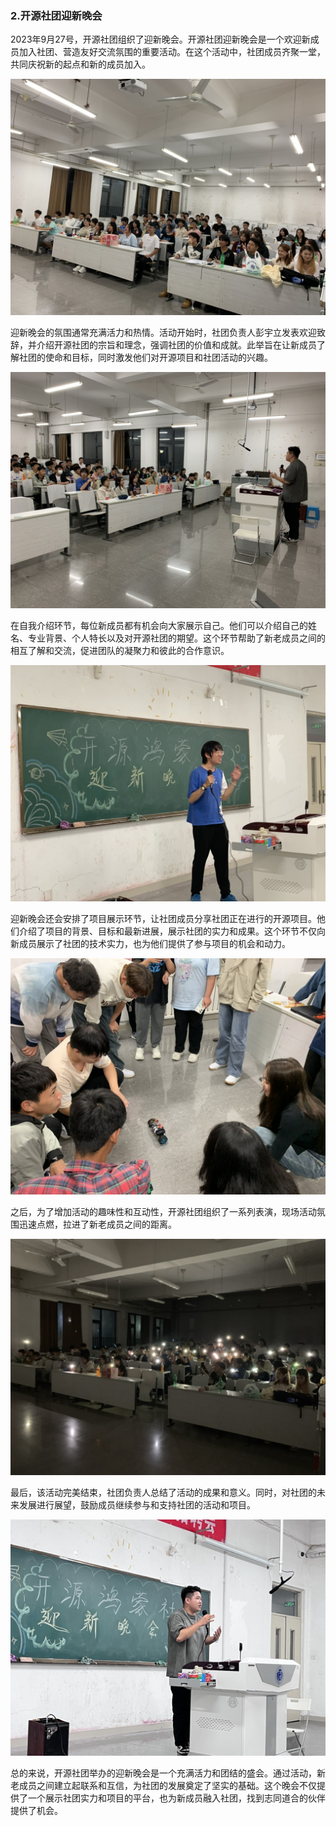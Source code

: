 ### 2.开源社团迎新晚会
2023年9月27号，开源社团组织了迎新晚会。开源社团迎新晚会是一个欢迎新成员加入社团、营造友好交流氛围的重要活动。在这个活动中，社团成员齐聚一堂，共同庆祝新的起点和新的成员加入。

![图片1](./img/img2.1.jpeg)

迎新晚会的氛围通常充满活力和热情。活动开始时，社团负责人彭宇立发表欢迎致辞，并介绍开源社团的宗旨和理念，强调社团的价值和成就。此举旨在让新成员了解社团的使命和目标，同时激发他们对开源项目和社团活动的兴趣。

![图片2](./img/img2.2.jpeg)

在自我介绍环节，每位新成员都有机会向大家展示自己。他们可以介绍自己的姓名、专业背景、个人特长以及对开源社团的期望。这个环节帮助了新老成员之间的相互了解和交流，促进团队的凝聚力和彼此的合作意识。

![图片3](./img/img2.3.jpeg)

迎新晚会还会安排了项目展示环节，让社团成员分享社团正在进行的开源项目。他们介绍了项目的背景、目标和最新进展，展示社团的实力和成果。这个环节不仅向新成员展示了社团的技术实力，也为他们提供了参与项目的机会和动力。

![图片4](./img/img2.5.jpeg)

之后，为了增加活动的趣味性和互动性，开源社团组织了一系列表演，现场活动氛围迅速点燃，拉进了新老成员之间的距离。

![图片5](./img/img2.4.jpeg)

最后，该活动完美结束，社团负责人总结了活动的成果和意义。同时，对社团的未来发展进行展望，鼓励成员继续参与和支持社团的活动和项目。

![图片6](./img/img2.6.jpeg)

总的来说，开源社团举办的迎新晚会是一个充满活力和团结的盛会。通过活动，新老成员之间建立起联系和互信，为社团的发展奠定了坚实的基础。这个晚会不仅提供了一个展示社团实力和项目的平台，也为新成员融入社团，找到志同道合的伙伴提供了机会。
